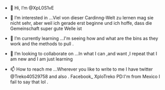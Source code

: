 - 👋 Hi, I’m @XpL0S1vE
- 👀 I’m interested in ...Viel von dieser Cardinng-Welt zu lernen mag sie nicht sehr, aber weil ich gerade erst beginne und ich hoffe, dass die Gemeinschaft super gute Welle ist
- 🌱 I’m currently learning ...I'm seeing how and what are the bins as they work and the methods to pull .
- 💞️ I’m looking to collaborate on ...In what I can ,and want ,I repeat that I am new and I am just learning

- 📫 How to reach me ...Wherever you like to write to me I have twitter @Treko40529758 
and also .        Facebook_ ̈XploTreko PD:I'm from Mexico I fail to say that lol .


<!---
XpL0S1vE/XpL0S1vE is a ✨ special ✨ repository because its `README.md` (this file) appears on your GitHub profile.
You can click the Preview link to take a look at your changes.
--->
